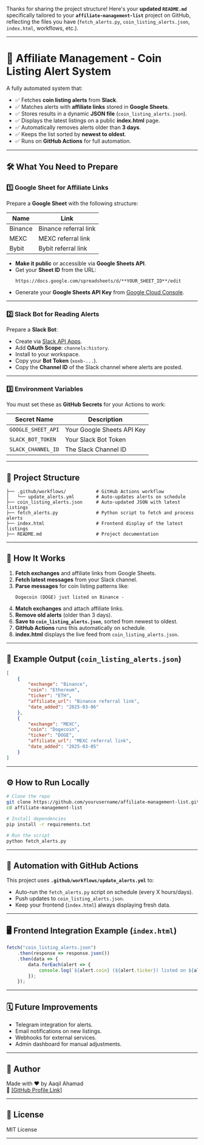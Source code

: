 Thanks for sharing the project structure! Here's your **updated `README.md`** specifically tailored to your **`affiliate-management-list`** project on GitHub, reflecting the files you have (`fetch_alerts.py`, `coin_listing_alerts.json`, `index.html`, workflows, etc.).

---

# 🚀 Affiliate Management - Coin Listing Alert System

A fully automated system that:
- ✅ Fetches **coin listing alerts** from **Slack**.
- ✅ Matches alerts with **affiliate links** stored in **Google Sheets**.
- ✅ Stores results in a dynamic **JSON file** (`coin_listing_alerts.json`).
- ✅ Displays the latest listings on a public **index.html** page.
- ✅ Automatically removes alerts older than **3 days**.
- ✅ Keeps the list sorted by **newest to oldest**.
- ✅ Runs on **GitHub Actions** for full automation.

---

## 🛠️ What You Need to Prepare

### 1️⃣ Google Sheet for Affiliate Links
Prepare a **Google Sheet** with the following structure:

| Name    | Link                              |
|---------|-----------------------------------|
| Binance | Binance referral link   |
| MEXC    | MEXC referral link     |
| Bybit   | Bybit referral link |

- **Make it public** or accessible via **Google Sheets API**.
- Get your **Sheet ID** from the URL:
  ```
  https://docs.google.com/spreadsheets/d/**YOUR_SHEET_ID**/edit
  ```
- Generate your **Google Sheets API Key** from [Google Cloud Console](https://console.cloud.google.com/).

---

### 2️⃣ Slack Bot for Reading Alerts
Prepare a **Slack Bot**:
- Create via [Slack API Apps](https://api.slack.com/apps).
- Add **OAuth Scope**: `channels:history`.
- Install to your workspace.
- Copy your **Bot Token** (`xoxb-...`).
- Copy the **Channel ID** of the Slack channel where alerts are posted.

---

### 3️⃣ Environment Variables
You must set these as **GitHub Secrets** for your Actions to work:

| Secret Name          | Description                   |
|----------------------|-------------------------------|
| `GOOGLE_SHEET_API`  | Your Google Sheets API Key   |
| `SLACK_BOT_TOKEN`   | Your Slack Bot Token         |
| `SLACK_CHANNEL_ID`  | The Slack Channel ID         |

---

## 📁 Project Structure
```
├── .github/workflows/           # GitHub Actions workflow
│   └── update_alerts.yml        # Auto-updates alerts on schedule
├── coin_listing_alerts.json     # Auto-updated JSON with latest listings
├── fetch_alerts.py              # Python script to fetch and process alerts
├── index.html                   # Frontend display of the latest listings
├── README.md                    # Project documentation
```

---

## 🔄 How It Works
1. **Fetch exchanges** and affiliate links from Google Sheets.
2. **Fetch latest messages** from your Slack channel.
3. **Parse messages** for coin listing patterns like:
   ```
   Dogecoin (DOGE) just listed on Binance -
   ```
4. **Match exchanges** and attach affiliate links.
5. **Remove old alerts** (older than 3 days).
6. **Save to `coin_listing_alerts.json`**, sorted from newest to oldest.
7. **GitHub Actions** runs this automatically on schedule.
8. **index.html** displays the live feed from `coin_listing_alerts.json`.

---

## 📝 Example Output (`coin_listing_alerts.json`)
```json
[
    {
        "exchange": "Binance",
        "coin": "Ethereum",
        "ticker": "ETH",
        "affiliate_url": "Binance referral link",
        "date_added": "2025-03-06"
    },
    {
        "exchange": "MEXC",
        "coin": "Dogecoin",
        "ticker": "DOGE",
        "affiliate_url": "MEXC referral link",
        "date_added": "2025-03-05"
    }
]
```

---

## ⚙️ How to Run Locally
```bash
# Clone the repo
git clone https://github.com/yourusername/affiliate-management-list.git
cd affiliate-management-list

# Install dependencies
pip install -r requirements.txt

# Run the script
python fetch_alerts.py
```

---

## 🔁 Automation with GitHub Actions
This project uses **`.github/workflows/update_alerts.yml`** to:
- Auto-run the `fetch_alerts.py` script on schedule (every X hours/days).
- Push updates to `coin_listing_alerts.json`.
- Keep your frontend (`index.html`) always displaying fresh data.

---

## 🖥️ Frontend Integration Example (`index.html`)
```javascript
fetch("coin_listing_alerts.json")
    .then(response => response.json())
    .then(data => {
        data.forEach(alert => {
            console.log(`${alert.coin} (${alert.ticker}) listed on ${alert.exchange}`);
        });
    });
```

---

## 🗓️ Future Improvements
- Telegram integration for alerts.
- Email notifications on new listings.
- Webhooks for external services.
- Admin dashboard for manual adjustments.

---

## 👤 Author
Made with ❤️ by Aaqil Ahamad  
🔗 [[GitHub Profile Link] ](https://github.com/Aaqil456) 

---

## 📜 License
MIT License

---
